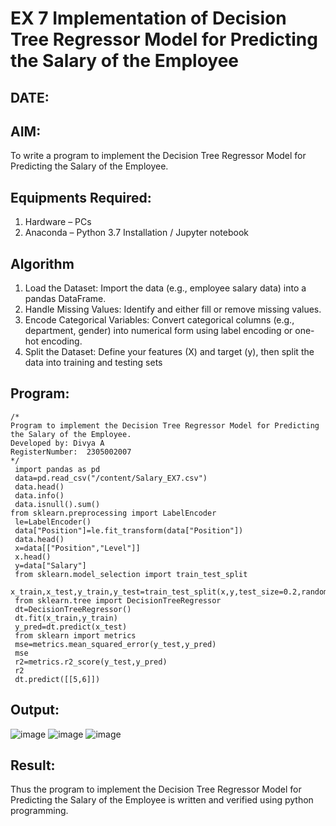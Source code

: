 # EX 7 Implementation of Decision Tree Regressor Model for Predicting the Salary of the Employee
## DATE:
## AIM:
To write a program to implement the Decision Tree Regressor Model for Predicting the Salary of the Employee.

## Equipments Required:
1. Hardware – PCs
2. Anaconda – Python 3.7 Installation / Jupyter notebook

## Algorithm
 1. Load the Dataset: Import the data (e.g., employee salary data) into a pandas DataFrame.
 2. Handle Missing Values: Identify and either fill or remove missing values.
 3. Encode Categorical Variables: Convert categorical columns (e.g., department, gender) into numerical form using label encoding or one-hot
 encoding.
 4. Split the Dataset: Define your features (X) and target (y), then split the data into training and testing sets
   
## Program:
```
/*
Program to implement the Decision Tree Regressor Model for Predicting the Salary of the Employee.
Developed by: Divya A
RegisterNumber:  2305002007
*/
 import pandas as pd
 data=pd.read_csv("/content/Salary_EX7.csv")
 data.head()
 data.info()
 data.isnull().sum()
from sklearn.preprocessing import LabelEncoder
 le=LabelEncoder()
 data["Position"]=le.fit_transform(data["Position"])
 data.head()
 x=data[["Position","Level"]]
 x.head()
 y=data["Salary"]
 from sklearn.model_selection import train_test_split
 x_train,x_test,y_train,y_test=train_test_split(x,y,test_size=0.2,random_state=2)
 from sklearn.tree import DecisionTreeRegressor
 dt=DecisionTreeRegressor()
 dt.fit(x_train,y_train)
 y_pred=dt.predict(x_test)
 from sklearn import metrics
 mse=metrics.mean_squared_error(y_test,y_pred)
 mse
 r2=metrics.r2_score(y_test,y_pred)
 r2
 dt.predict([[5,6]])
```

## Output:
![image](https://github.com/user-attachments/assets/3f65db02-a6f7-4c7c-98a5-d8ce83b19125)
![image](https://github.com/user-attachments/assets/69f3aa2b-5f6c-4a92-a375-9011941e1d52)
![image](https://github.com/user-attachments/assets/44131acd-df0c-4cac-a836-d71e8cf1acbd)



## Result:
Thus the program to implement the Decision Tree Regressor Model for Predicting the Salary of the Employee is written and verified using python programming.

